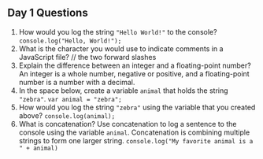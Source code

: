 ## Day 1 Questions

1. How would you log the string `"Hello World!"` to the console?
   `console.log("Hello, World!");`
1. What is the character you would use to indicate comments in a JavaScript file?
   // the two forward slashes
1. Explain the difference between an integer and a floating-point number?
   An integer is a whole number, negative or positive, and a floating-point number is a number with a decimal.
1. In the space below, create a variable `animal` that holds the string `"zebra"`.
   `var animal = "zebra";`
1. How would you log the string `"zebra"` using the variable that you created above?
   `console.log(animal);`
1. What is concatenation? Use concatenation to log a sentence to the console using the variable `animal`.
   Concatenation is combining multiple strings to form one larger string.
   `console.log("My favorite animal is a " + animal)`
